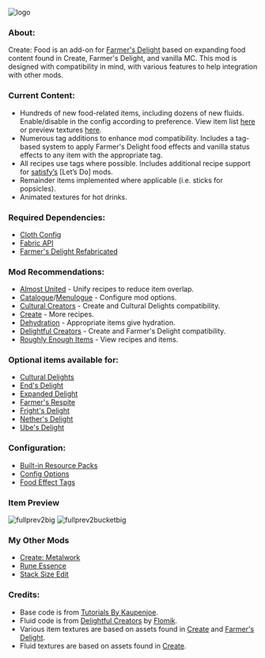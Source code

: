 ![logo](https://github.com/AverageAnime/create-food-1.20.1/assets/150550990/473ed31f-67ad-406f-9ea4-e633aa76f49f)

### **About:**

Create: Food is an add-on for [Farmer's Delight](https://www.curseforge.com/minecraft/mc-mods/farmers-delight-refabricated) based on expanding food content found in Create, Farmer's Delight, and vanilla MC. This mod is designed with compatibility in mind, with various features to help integration with other mods.

### **Current Content:**

* Hundreds of new food-related items, including dozens of new fluids. Enable/disable in the config according to preference. View item list [here](https://github.com/AverageAnime/create-food/wiki/Item-List) or preview textures [here](https://github.com/AverageAnime/create-food/assets/150550990/84d23955-50e2-4bb2-b247-7cebca832974).
* Numerous tag additions to enhance mod compatibility. Includes a tag-based system to apply Farmer's Delight food effects and vanilla status effects to any item with the appropriate tag.
* All recipes use tags where possible. Includes additional recipe support for [satisfy’s](https://www.curseforge.com/members/satisfy/projects) [Let’s Do] mods.
* Remainder items implemented where applicable (i.e. sticks for popsicles).
* Animated textures for hot drinks.

### **Required Dependencies:**

* [Cloth Config](https://www.curseforge.com/minecraft/mc-mods/cloth-config)
* [Fabric API](https://www.curseforge.com/minecraft/mc-mods/fabric-api)
* [Farmer's Delight Refabricated](https://www.curseforge.com/minecraft/mc-mods/farmers-delight-refabricated)


### **Mod Recommendations:**

* [Almost United](https://www.curseforge.com/minecraft/mc-mods/almost-unified) - Unify recipes to reduce item overlap.
* [Catalogue](https://www.curseforge.com/minecraft/mc-mods/catalogue-fabric)/[Menulogue](https://www.curseforge.com/minecraft/mc-mods/menulogue) - Configure mod options.
* [Cultural Creators](https://www.curseforge.com/minecraft/mc-mods/cultural-creators-fabric-create-and-cultural) - Create and Cultural Delights compatibility.
* [Create](https://www.curseforge.com/minecraft/mc-mods/create-fabric) - More recipes.
* [Dehydration](https://www.curseforge.com/minecraft/mc-mods/dehydration) - Appropriate items give hydration.
* [Delightful Creators](https://www.curseforge.com/minecraft/mc-mods/delightful-creators-fabric) - Create and Farmer's Delight compatibility.
* [Roughly Enough Items](https://www.curseforge.com/minecraft/mc-mods/roughly-enough-items) - View recipes and items.

### **Optional items available for:**

* [Cultural Delights](https://www.curseforge.com/minecraft/mc-mods/cultural-delights-fabric)
* [End's Delight](https://www.curseforge.com/minecraft/mc-mods/ends-delight)
* [Expanded Delight](https://www.curseforge.com/minecraft/mc-mods/expanded-delight)
* [Farmer's Respite](https://www.curseforge.com/minecraft/mc-mods/farmers-respite-fabric)
* [Fright's Delight](https://www.curseforge.com/minecraft/mc-mods/frights-delight)
* [Nether's Delight](https://www.curseforge.com/minecraft/mc-mods/nethers-delight-refabricated)
* [Ube's Delight](https://www.curseforge.com/minecraft/mc-mods/ubes-delight)

### **Configuration:**

*  [Built-in Resource Packs](https://github.com/AverageAnime/create-food/wiki/Built%E2%80%90in-Resource-Packs)
*  [Config Options](https://github.com/AverageAnime/create-food/wiki/Config-Options)
*  [Food Effect Tags](https://github.com/AverageAnime/create-food/wiki/Food-Effect-Tags)

### **Item Preview**
![fullprev2big](https://github.com/AverageAnime/create-food/assets/150550990/6a5da43b-3c60-4088-8ba2-29c9a70be608)
![fullprev2bucketbig](https://github.com/AverageAnime/create-food/assets/150550990/84d23955-50e2-4bb2-b247-7cebca832974)

### **My Other Mods**

* [Create: Metalwork](https://www.curseforge.com/minecraft/mc-mods/create-metalwork-fabric)
* [Rune Essence](https://www.curseforge.com/minecraft/mc-mods/rune-essence)
* [Stack Size Edit](https://www.curseforge.com/minecraft/mc-mods/stack-size-edit-fabric)

### **Credits:**

* Base code is from [Tutorials By Kaupenjoe](https://github.com/Tutorials-By-Kaupenjoe/Fabric-Tutorial-1.20.X).
* Fluid code is from [Delightful Creators](https://www.curseforge.com/minecraft/mc-mods/delightful-creators-fabric) by [Flomik](https://www.curseforge.com/members/flomik).
* Various item textures are based on assets found in [Create](https://www.curseforge.com/minecraft/mc-mods/create-fabric) and [Farmer's Delight](https://www.curseforge.com/minecraft/mc-mods/farmers-delight-fabric).
* Fluid textures are based on assets found in [Create](https://www.curseforge.com/minecraft/mc-mods/create-fabric).